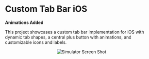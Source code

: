 # Custom Tab Bar iOS

**Animations Added**

This project showcases a custom tab bar implementation for iOS with dynamic tab shapes, a central plus button with animations, and customizable icons and labels.

<p align="center">
    <img src="https://github.com/user-attachments/assets/7d712968-9645-4622-8d0f-5c63966a6cda" alt="Simulator Screen Shot" style="max-width: 100%; height: auto;" />
</p>
